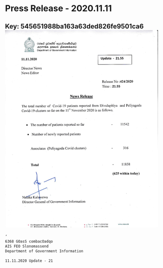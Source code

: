 # Press Release - 2020.11.11 
Key: 545651988ba163a63ded826fe9501ca6 
![img](img/545651988ba163a63ded826fe9501ca6.jpg)
---
```
‘
6368 GOasS combacOadqo
AIS FEO Slonomassend
Department of Government Information

11.11.2020 Update - 21

 

```
